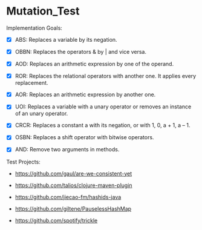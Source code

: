 # Mutation_Test
Implementation Goals:

- [x] ABS: Replaces a variable by its negation.

- [x] OBBN: Replaces the operators & by | and vice versa.

- [x] AOD: Replaces an arithmetic expression by one of the operand. 

- [x] ROR: Replaces the relational operators with another one. It applies every replacement. 

- [x] AOR: Replaces an arithmetic expression by another one.

- [x] UOI: Replaces a variable with a unary operator or removes an instance of an unary operator.

- [x] CRCR: Replaces a constant a with its negation, or with 1, 0, a + 1, a – 1.

- [x] OSBN: Replaces a shift operator with bitwise operators.

- [x] AND: Remove two arguments in methods.

Test Projects:

- https://github.com/gaul/are-we-consistent-yet

- https://github.com/talios/clojure-maven-plugin

- https://github.com/jiecao-fm/hashids-java

- https://github.com/giltene/PauselessHashMap

- https://github.com/spotify/trickle
